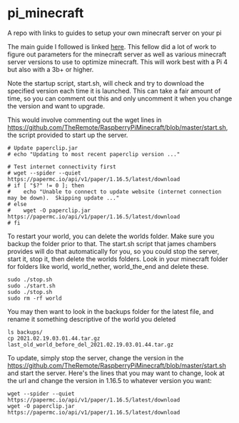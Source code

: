 # pi_minecraft
A repo with links to guides to setup your own minecraft server on your pi

The main guide I followed is linked [here](https://jamesachambers.com/raspberry-pi-minecraft-server-script-with-startup-service/). This fellow did a lot of work to figure out parameters for the minecraft server as well as various minecraft server versions to use to optimize minecraft. This will work best with a Pi 4 but also with a 3b+ or higher.

Note the startup script, start.sh, will check and try to download the specified version each time it is launched. This can take a fair amount of time, so you can comment out this and only uncomment it when you change the version and want to upgrade.

This would involve commenting out the wget lines in https://github.com/TheRemote/RaspberryPiMinecraft/blob/master/start.sh, the script provided to start up the server.
```
# Update paperclip.jar
# echo "Updating to most recent paperclip version ..."

# Test internet connectivity first
# wget --spider --quiet https://papermc.io/api/v1/paper/1.16.5/latest/download
# if [ "$?" != 0 ]; then
#    echo "Unable to connect to update website (internet connection may be down).  Skipping update ..."
# else
#    wget -O paperclip.jar https://papermc.io/api/v1/paper/1.16.5/latest/download
# fi
```

To restart your world, you can delete the worlds folder. Make sure you backup the folder prior to that. The start.sh script that james chambers provides will do that automatically for you, so you could stop the server, start it, stop it, then delete the worlds folders. Look in your minecraft folder for folders like world, world_nether, world_the_end and delete these.
```
sudo ./stop.sh
sudo ./start.sh
sudo ./stop.sh
sudo rm -rf world
```
You may then want to look in the backups folder for the latest file, and rename it something descriptive of the world you deleted
```
ls backups/
cp 2021.02.19.03.01.44.tar.gz last_old_world_before_del_2021.02.19.03.01.44.tar.gz
```
To update, simply stop the server, change the version in the https://github.com/TheRemote/RaspberryPiMinecraft/blob/master/start.sh and start the server. Here's the lines that you may want to change, look at the url and change the version in 1.16.5 to whatever version you want:    
```
wget --spider --quiet https://papermc.io/api/v1/paper/1.16.5/latest/download
wget -O paperclip.jar https://papermc.io/api/v1/paper/1.16.5/latest/download
```
